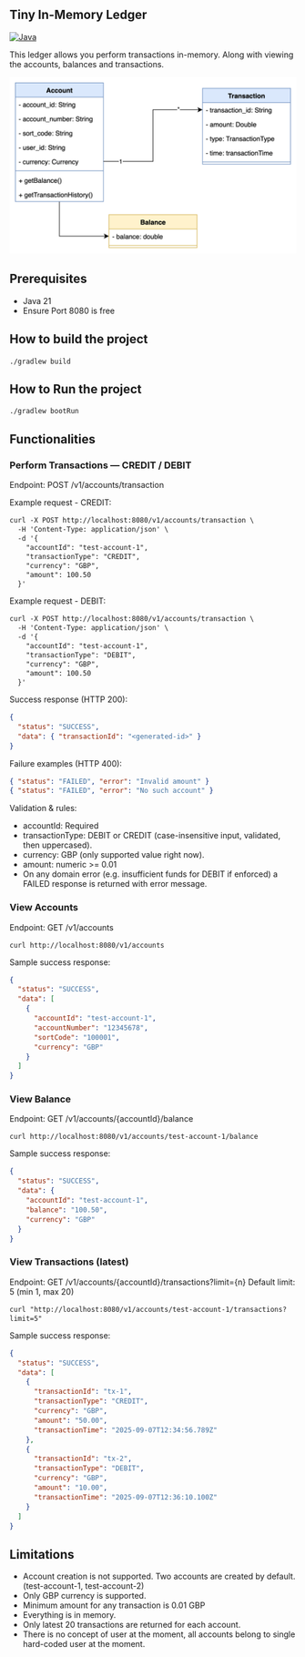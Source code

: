 ## Tiny In-Memory Ledger
[![Java](https://img.shields.io/badge/Java-21-007396?logo=openjdk&logoColor=white)](#)

This ledger allows you perform transactions in-memory. Along with viewing the accounts, balances and transactions.

![img](img.png)

## Prerequisites
* Java 21
* Ensure Port 8080 is free

## How to build the project
```shell
./gradlew build
```

## How to Run the project
```shell
./gradlew bootRun
```

## Functionalities

### Perform Transactions — CREDIT / DEBIT
Endpoint: POST /v1/accounts/transaction

Example request - CREDIT:
```shell
curl -X POST http://localhost:8080/v1/accounts/transaction \
  -H 'Content-Type: application/json' \
  -d '{
    "accountId": "test-account-1",
    "transactionType": "CREDIT",
    "currency": "GBP",
    "amount": 100.50
  }'
```

Example request - DEBIT:
```shell
curl -X POST http://localhost:8080/v1/accounts/transaction \
  -H 'Content-Type: application/json' \
  -d '{
    "accountId": "test-account-1",
    "transactionType": "DEBIT",
    "currency": "GBP",
    "amount": 100.50
  }'
```
Success response (HTTP 200):
```json
{
  "status": "SUCCESS",
  "data": { "transactionId": "<generated-id>" }
}
```
Failure examples (HTTP 400):
```json
{ "status": "FAILED", "error": "Invalid amount" }
{ "status": "FAILED", "error": "No such account" }
```
Validation & rules:
* accountId: Required
* transactionType: DEBIT or CREDIT (case-insensitive input, validated, then uppercased).
* currency: GBP (only supported value right now).
* amount: numeric >= 0.01
* On any domain error (e.g. insufficient funds for DEBIT if enforced) a FAILED response is returned with error message.

### View Accounts
Endpoint: GET /v1/accounts
```shell
curl http://localhost:8080/v1/accounts
```
Sample success response:
```json
{
  "status": "SUCCESS",
  "data": [
    {
      "accountId": "test-account-1",
      "accountNumber": "12345678",
      "sortCode": "100001",
      "currency": "GBP"
    }
  ]
}
```

### View Balance
Endpoint: GET /v1/accounts/{accountId}/balance
```shell
curl http://localhost:8080/v1/accounts/test-account-1/balance
```
Sample success response:
```json
{
  "status": "SUCCESS",
  "data": {
    "accountId": "test-account-1",
    "balance": "100.50",
    "currency": "GBP"
  }
}
```

### View Transactions (latest)
Endpoint: GET /v1/accounts/{accountId}/transactions?limit={n}
Default limit: 5 (min 1, max 20)
```shell
curl "http://localhost:8080/v1/accounts/test-account-1/transactions?limit=5"
```
Sample success response:
```json
{
  "status": "SUCCESS",
  "data": [
    {
      "transactionId": "tx-1",
      "transactionType": "CREDIT",
      "currency": "GBP",
      "amount": "50.00",
      "transactionTime": "2025-09-07T12:34:56.789Z"
    },
    {
      "transactionId": "tx-2",
      "transactionType": "DEBIT",
      "currency": "GBP",
      "amount": "10.00",
      "transactionTime": "2025-09-07T12:36:10.100Z"
    }
  ]
}
```
## Limitations
* Account creation is not supported. Two accounts are created by default. (test-account-1, test-account-2)
* Only GBP currency is supported.
* Minimum amount for any transaction is 0.01 GBP
* Everything is in memory.
* Only latest 20 transactions are returned for each account.
* There is no concept of user at the moment, all accounts belong to single hard-coded user at the moment.
